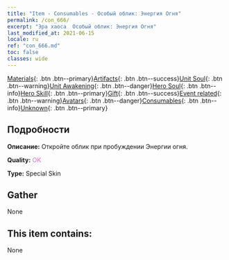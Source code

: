 ```yaml
---
title: "Item - Consumables - Особый облик: Энергия Огня"
permalink: /con_666/
excerpt: "Эра хаоса  Особый облик: Энергия Огня"
last_modified_at: 2021-06-15
locale: ru
ref: "con_666.md"
toc: false
classes: wide
---
```

 [Materials](/ItemsRU/){: .btn .btn--primary}[Artifacts](/ItemsRU/Artifacts/){: .btn .btn--success}[Unit Soul](/ItemsRU/UnitSoul/){: .btn .btn--warning}[Unit Awakening](/ItemsRU/UnitAwakening/){: .btn .btn--danger}[Hero Soul](/ItemsRU/HeroSoul/){: .btn .btn--info}[Hero Skill](/ItemsRU/HeroSkill/){: .btn .btn--primary}[Gift](/ItemsRU/Gift/){: .btn .btn--success}[Event related](/ItemsRU/Events/){: .btn .btn--warning}[Avatars](/ItemsRU/Avatars/){: .btn .btn--danger}[Consumables](/ItemsRU/Consumables/){: .btn .btn--info}[Unknown](/ItemsRU/Unknown/){: .btn .btn--primary}

## Подробности
 **Описание:** Откройте облик при пробуждении Энергии огня.

 **Quality:** <span style="color: #DA70D6">OK</span>

 **Type:** Special Skin

## Gather

  None

## This item contains:

  None

